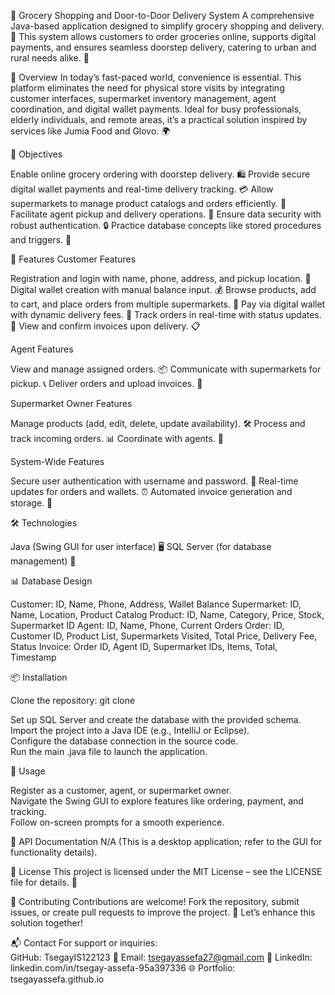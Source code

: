 🛒 Grocery Shopping and Door-to-Door Delivery System
A comprehensive Java-based application designed to simplify grocery shopping and delivery. 🌟 This system allows customers to order groceries online, supports digital payments, and ensures seamless doorstep delivery, catering to urban and rural needs alike. 🚚

🌟 Overview
In today’s fast-paced world, convenience is essential. This platform eliminates the need for physical store visits by integrating customer interfaces, supermarket inventory management, agent coordination, and digital wallet payments. Ideal for busy professionals, elderly individuals, and remote areas, it’s a practical solution inspired by services like Jumia Food and Glovo. 🌍

🎯 Objectives

Enable online grocery ordering with doorstep delivery. 🛍️
Provide secure digital wallet payments and real-time delivery tracking. 💳
Allow supermarkets to manage product catalogs and orders efficiently. 🏪
Facilitate agent pickup and delivery operations. 🚚
Ensure data security with robust authentication. 🔒
Practice database concepts like stored procedures and triggers. 💾


🚀 Features
Customer Features

Registration and login with name, phone, address, and pickup location. 📝
Digital wallet creation with manual balance input. 💰
Browse products, add to cart, and place orders from multiple supermarkets. 🛒
Pay via digital wallet with dynamic delivery fees. 💸
Track orders in real-time with status updates. 📍
View and confirm invoices upon delivery. 📋

Agent Features

View and manage assigned orders. 📦
Communicate with supermarkets for pickup. 📞
Deliver orders and upload invoices. 🚚

Supermarket Owner Features

Manage products (add, edit, delete, update availability). 🛠️
Process and track incoming orders. 📊
Coordinate with agents. 🤝

System-Wide Features

Secure user authentication with username and password. 🔐
Real-time updates for orders and wallets. ⏰
Automated invoice generation and storage. 📂


🛠️ Technologies

Java (Swing GUI for user interface) 🖥️
SQL Server (for database management) 💾


📊 Database Design

Customer: ID, Name, Phone, Address, Wallet Balance
Supermarket: ID, Name, Location, Product Catalog
Product: ID, Name, Category, Price, Stock, Supermarket ID
Agent: ID, Name, Phone, Current Orders
Order: ID, Customer ID, Product List, Supermarkets Visited, Total Price, Delivery Fee, Status
Invoice: Order ID, Agent ID, Supermarket IDs, Items, Total, Timestamp


📦 Installation

Clone the repository:  git clone <repository-url>


Set up SQL Server and create the database with the provided schema.  
Import the project into a Java IDE (e.g., IntelliJ or Eclipse).  
Configure the database connection in the source code.  
Run the main .java file to launch the application.


🚦 Usage

Register as a customer, agent, or supermarket owner.  
Navigate the Swing GUI to explore features like ordering, payment, and tracking.  
Follow on-screen prompts for a smooth experience.


📑 API Documentation
N/A (This is a desktop application; refer to the GUI for functionality details).  

📜 License
This project is licensed under the MIT License – see the LICENSE file for details. 📝

🤝 Contributing
Contributions are welcome! Fork the repository, submit issues, or create pull requests to improve the project. 🌱 Let’s enhance this solution together!  

📬 Contact
For support or inquiries:  
GitHub: TsegayIS122123
📧 Email: tsegayassefa27@gmail.com
💼 LinkedIn: linkedin.com/in/tsegay-assefa-95a397336
🌐 Portfolio: tsegayassefa.github.io
